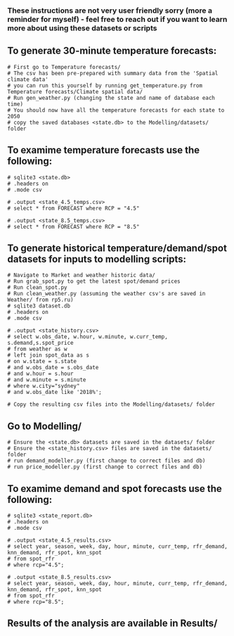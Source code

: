 ### These instructions are not very user friendly sorry (more a reminder for myself) - feel free to reach out if you want to learn more about using these datasets or scripts


## To generate 30-minute temperature forecasts:
	# First go to Temperature forecasts/
	# The csv has been pre-prepared with summary data from the 'Spatial climate data'
	# you can run this yourself by running get_temperature.py from Temperature forecasts/Climate spatial data/
	# Run gen_weather.py (changing the state and name of database each time)
	# You should now have all the temperature forecasts for each state to 2050
	# copy the saved databases <state.db> to the Modelling/datasets/ folder

## To examime temperature forecasts use the following:
	# sqlite3 <state.db>
	# .headers on
	# .mode csv

	# .output <state_4.5_temps.csv>
	# select * from FORECAST where RCP = "4.5"
	
	# .output <state_8.5_temps.csv>
	# select * from FORECAST where RCP = "8.5"

## To generate historical temperature/demand/spot datasets for inputs to modelling scripts:
	# Navigate to Market and weather historic data/
	# Run grab_spot.py to get the latest spot/demand prices
	# Run clean_spot.py
	# Run clean_weather.py (assuming the weather csv's are saved in Weather/ from rp5.ru)
	# sqlite3 dataset.db
	# .headers on
	# .mode csv

	# .output <state_history.csv>
	# select w.obs_date, w.hour, w.minute, w.curr_temp, s.demand,s.spot_price 
	# from weather as w 
	# left join spot_data as s 
	# on w.state = s.state 
	# and w.obs_date = s.obs_date 
	# and w.hour = s.hour 
	# and w.minute = s.minute 
	# where w.city="sydney"
	# and w.obs_date like '2018%';

	# Copy the resulting csv files into the Modelling/datasets/ folder

## Go to Modelling/
	# Ensure the <state.db> datasets are saved in the datasets/ folder
	# Ensure the <state_history.csv> files are saved in the datasets/ folder
	# run demand_modeller.py (first change to correct files and db)
	# run price_modeller.py (first change to correct files and db)

## To examime demand and spot forecasts use the following:
	# sqlite3 <state_report.db>
	# .headers on
	# .mode csv

	# .output <state_4.5_results.csv>
	# select year, season, week, day, hour, minute, curr_temp, rfr_demand, knn_demand, rfr_spot, knn_spot 
	# from spot_rfr 
	# where rcp="4.5";

	# .output <state_8.5_results.csv>
	# select year, season, week, day, hour, minute, curr_temp, rfr_demand, knn_demand, rfr_spot, knn_spot 
	# from spot_rfr 
	# where rcp="8.5";

## Results of the analysis are available in Results/